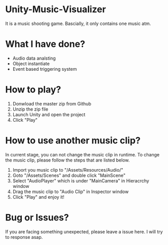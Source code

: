 # Unity-Music-Visualizer
It is a music shooting game.
Bascially, it only contains one music atm.

# What I have done?
- Audio data analsting
- Object instantiate
- Event based triggering system

# How to play?
1. Donwload the master zip from Github
2. Unzip the zip file
3. Launch Unity and open the project
4. Click "Play"

# How to use another music clip?
In current stage, you can not change the music clip in runtime. To change the music clip, please follow the steps that are listed below.
1. Import you music clip to "/Assets/Resources/Audio/"
2. Goto "/Assets/Scenes" and double click "MainScene"
3. Select "AudioPlayer" which is under "MainCamera" in Hieracrchy window
4. Drag the music clip to "Audio Clip" in Inspector window
5. Click "Play" and enjoy it!

# Bug or Issues?
If you are facing something unexpected, please leave a issue here. I will try to response asap.
